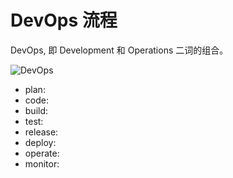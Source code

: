 # DevOps 流程

DevOps, 即 Development 和 Operations 二词的组合。

![DevOps](https://img-blog.csdnimg.cn/20201013233824319.png)

- plan:
- code:
- build:
- test:
- release:
- deploy:
- operate:
- monitor:
